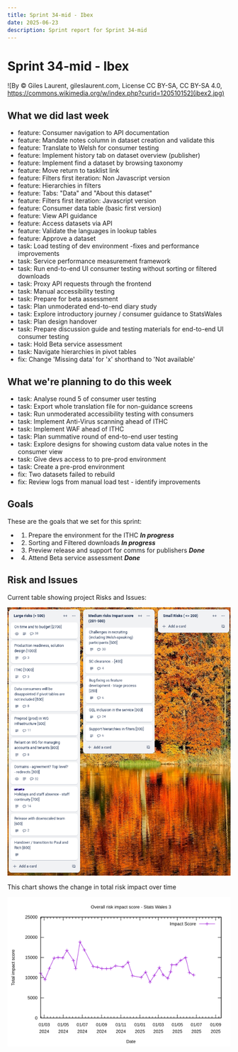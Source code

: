 ```yaml
---
title: Sprint 34-mid - Ibex
date: 2025-06-23
description: Sprint report for Sprint 34-mid
---
```


# Sprint 34-mid - Ibex

![By © Giles Laurent, gileslaurent.com, License CC BY-SA, CC BY-SA 4.0, https://commons.wikimedia.org/w/index.php?curid=120510152](ibex2.jpg)

## What we did last week


- feature: Consumer navigation to API documentation
- feature: Mandate notes column in dataset creation and validate this
- feature: Translate to Welsh for consumer testing
- feature: Implement history tab on dataset overview (publisher)
- feature: Implement find a dataset by browsing taxonomy
- feature: Move return to tasklist link
- feature: Filters first iteration: Non Javascript version
- feature: Hierarchies in filters
- feature: Tabs: "Data" and "About this dataset"
- feature: Filters first iteration: Javascript version
- feature: Consumer data table (basic first version)
- feature: View API guidance
- feature: Access datasets via API
- feature: Validate the languages in lookup tables
- feature: Approve a dataset
- task: Load testing of dev environment -fixes and performance improvements
- task: Service performance measurement framework
- task: Run end-to-end UI consumer testing without sorting or filtered downloads
- task: Proxy API requests through the frontend
- task: Manual accessibility testing
- task: Prepare for beta assessment
- task: Plan unmoderated end-to-end diary study
- task: Explore introductory journey / consumer guidance to StatsWales
- task: Plan design handover
- task: Prepare discussion guide and testing materials for end-to-end UI consumer testing
- task: Hold Beta service assessment
- task: Navigate hierarchies in pivot tables
- fix: Change 'Missing data' for 'x' shorthand to 'Not available'

## What we're planning to do this week


- task: Analyse round 5 of consumer user testing
- task: Export whole translation file for non-guidance screens
- task: Run unmoderated accessibility testing with consumers
- task: Implement Anti-Virus scanning ahead of ITHC
- task: Implement WAF ahead of ITHC
- task: Plan summative round of end-to-end user testing
- task: Explore designs for showing custom data value notes in the consumer view
- task: Give devs access to to pre-prod environment
- task: Create a pre-prod environment
- fix: Two datasets failed to rebuild
- fix: Review logs from manual load test - identify improvements

## Goals

These are the goals that we set for this sprint:

- 1. Prepare the environment for the ITHC <span class="badge bg-info">_**In progress**_</span>
- 2. Sorting and Filtered downloads <span class="badge bg-info">_**In progress**_</span>
- 3. Preview release and support for comms for publishers <span class="badge bg-success">_**Done**_</span> 
- 4. Attend Beta service assessment <span class="badge bg-success">_**Done**_</span>

## Risk and Issues

Current table showing project Risks and Issues:

![Risks and Issues](risksBoard20250623.png)

This chart shows the change in total risk impact over time 

![Risk impact chart](riskImpact20250623.png)

